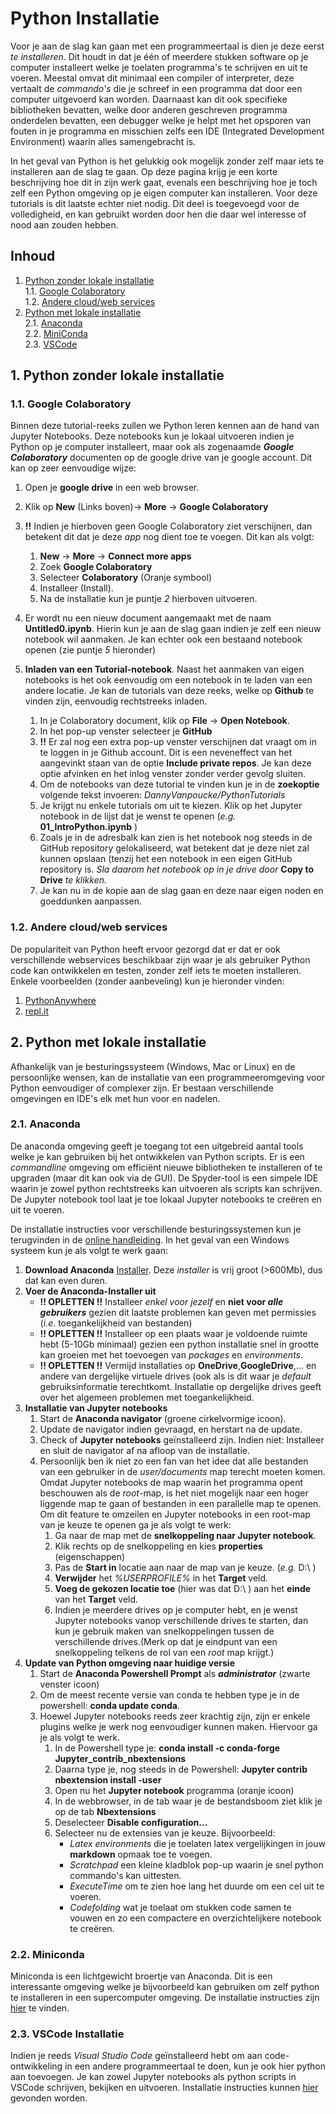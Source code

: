 # Python Installatie
Voor je aan de slag kan gaan met een programmeertaal is dien je deze eerst *te installeren*.
Dit houdt in dat je één of meerdere stukken software op je computer installeert welke je toelaten programma's te schrijven en uit te voeren. Meestal omvat dit minimaal een compiler of interpreter, deze vertaalt de *commando's* die je schreef in een programma dat door een computer uitgevoerd kan worden. Daarnaast kan dit ook specifieke bibliotheken bevatten, welke door anderen geschreven programma onderdelen bevatten, een debugger welke je helpt met het opsporen van fouten in je programma en misschien zelfs een IDE (Integrated Development Environment) waarin alles samengebracht is.

In het geval van Python is het gelukkig ook mogelijk zonder zelf maar iets te installeren aan de slag te gaan. Op deze pagina krijg je een korte beschrijving hoe dit in zijn werk gaat, evenals een beschrijving hoe je toch zelf een Python omgeving op je eigen computer kan installeren. Voor deze tutorials is dit laatste echter niet nodig. Dit deel is toegevoegd voor de volledigheid, en kan gebruikt worden door hen die daar wel interesse of nood aan zouden hebben.

## Inhoud
1. [Python zonder lokale installatie](#noinstall)  
   1.1. [Google Colaboratory](#colab)  
   1.2. [Andere cloud/web services](#webservice)  
2. [Python met lokale installatie](#install)  
   2.1. [Anaconda](#anaconda)  
   2.2. [MiniConda](#miniconda)  
   2.3. [VSCode](#vscode)  
<!-- Links are a bit tricky, local links go through anchors: HTML-A-tags. However, to work the "name" variable should be all non-caps -->
<!-- add 2 blank spaces at the end of a line to get a linebreak or use < br/> or add empty line -->

##  <a name='noinstall'> </a> 1. Python zonder lokale installatie  

###  <a name='colab'> </a> 1.1. Google Colaboratory
Binnen deze tutorial-reeks zullen we Python leren kennen aan de hand van Jupyter Notebooks. Deze notebooks kun je lokaal uitvoeren indien je Python op je computer installeert, maar ook als zogenaamde **_Google Colaboratory_** documenten op de google drive van je google account. Dit kan op zeer eenvoudige wijze: 

1. Open je **google drive** in een web browser.
2. Klik op **New** (Links boven)&rarr; **More** &rarr; **Google Colaboratory**
3. **!!** Indien je hierboven geen Google Colaboratory ziet verschijnen, dan betekent dit dat je deze *app* nog dient toe te voegen. Dit kan als volgt:

   1. **New** &rarr; **More** &rarr; **Connect more apps**
   2. Zoek **Google Colaboratory**
   3. Selecteer **Colaboratory** (Oranje symbool)
   4. Installeer (Install).
   5. Na de installatie kun je puntje *2* hierboven uitvoeren.

4. Er wordt nu een nieuw document aangemaakt met de naam **Untitled0.ipynb**. Hierin kun je aan de slag gaan indien je zelf een nieuw notebook wil aanmaken. Je kan echter ook een bestaand notebook openen (zie puntje *5* hieronder)
5. **Inladen van een Tutorial-notebook**. Naast het aanmaken van eigen notebooks is het ook eenvoudig om een notebook in te laden van een andere locatie. Je kan de tutorials van deze reeks, welke op **Github** te vinden zijn, eenvoudig rechtstreeks inladen.

   1. In je Colaboratory document, klik op **File** &rarr; **Open Notebook**.<br/>
   2. In het pop-up venster selecteer je **GitHub**<br/>
   3. **!!** Er zal nog een extra pop-up venster verschijnen dat vraagt om in te loggen in je Github account. Dit is een neveneffect van het aangevinkt staan van de optie **Include private repos**. Je kan deze optie afvinken en het inlog venster zonder verder gevolg sluiten.
   4. Om de notebooks van deze tutorial te vinden kun je in de **zoekoptie** volgende tekst invoeren: *DannyVanpoucke/PythonTutorials*
   5. Je krijgt nu enkele tutorials om uit te kiezen. Klik op het Jupyter notebook in de lijst dat je wenst te openen (*e.g.* **01_IntroPython.ipynb** )
   6. Zoals je in de adresbalk kan zien is het notebook nog steeds in de GitHub repository gelokaliseerd, wat betekent dat je deze niet zal kunnen opslaan (tenzij het een notebook in een eigen GitHub repository is. *Sla daarom het notebook op in je drive door* **Copy to Drive** *te klikken.*
   7. Je kan nu in de kopie aan de slag gaan en deze naar eigen noden en goeddunken aanpassen.


###  <a name='webservice'> </a> 1.2. Andere cloud/web services
De populariteit van Python heeft ervoor gezorgd dat er dat er ook verschillende webservices beschikbaar zijn waar je als gebruiker Python code kan ontwikkelen en testen, zonder zelf iets te moeten installeren. Enkele voorbeelden (zonder aanbeveling) kun je hieronder vinden:
   1. [PythonAnywhere](https://www.pythonanywhere.com/)
   2. [repl.it](https://replit.com/)


##  <a name='install'> </a> 2. Python met lokale installatie
Afhankelijk van je besturingssysteem (Windows, Mac or Linux) en de persoonlijke wensen, kan de installatie van een programmeeromgeving voor Python eenvoudiger of complexer zijn. Er bestaan verschillende omgevingen en IDE's elk met hun voor en nadelen. 

###  <a name='anaconda'> </a> 2.1. Anaconda
De anaconda omgeving geeft je toegang tot een uitgebreid aantal tools welke je kan gebruiken bij het ontwikkelen van Python scripts. Er is een *commandline* omgeving om efficiënt nieuwe bibliotheken te installeren of te upgraden (maar dit kan ook via de GUI). De Spyder-tool is een simpele IDE waarin je zowel python rechtstreeks kan uitvoeren als scripts kan schrijven. De Jupyter notebook tool laat je toe lokaal Jupyter notebooks te creëren en uit te voeren.

De installatie instructies voor verschillende besturingssystemen kun je terugvinden in de [online handleiding](https://docs.anaconda.com/anaconda/install/index.html). In het geval van een Windows systeem kun je als volgt te werk gaan:

1. **Download Anaconda** [Installer](https://www.anaconda.com/products/distribution). Deze *installer* is vrij groot (>600Mb), dus dat kan even duren.
2. **Voer de Anaconda-Installer uit**
   - **!! OPLETTEN !!** Installeer *enkel voor jezelf* en **niet voor _alle_ _gebruikers_** gezien dit laatste problemen kan geven met permissies (*i.e.* toegankelijkheid van bestanden)
   - **!! OPLETTEN !!** Installeer op een plaats waar je voldoende ruimte hebt (5-10Gb minimaal) gezien een python installatie snel in grootte kan groeien met het toevoegen van *packages* en *environments*.
   - **!! OPLETTEN !!** Vermijd installaties op **OneDrive**,**GoogleDrive**,... en andere van dergelijke virtuele drives (ook als is dit waar je *default* gebruiksinformatie terechtkomt. Installatie op dergelijke drives geeft over het algemeen problemen met toegankelijkheid.
3. **Installatie van Jupyter notebooks**
   1. Start de **Anaconda navigator** (groene cirkelvormige icoon).
   2. Update de navigator indien gevraagd, en herstart na de update.
   3. Check of **Jupyter notebooks** geïnstalleerd zijn. Indien niet: Installeer en sluit de navigator af na afloop van de installatie.
   4. Persoonlijk ben ik niet zo een fan van het idee dat alle bestanden van een gebruiker in de *user/documents* map terecht moeten komen. Omdat Jupyter notebooks de map waarin het programma opent beschouwen als de *root*-map, is het niet mogelijk naar een hoger liggende map te gaan of bestanden in een parallelle map te openen. Om dit feature te omzeilen en Jupyter notebooks in een root-map van je keuze te openen ga je als volgt te werk:
      1.  Ga naar de map met de **snelkoppeling naar Jupyter notebook**.
      2.  Klik rechts op de snelkoppeling en kies **properties** (eigenschappen)
      3. Pas de **Start in** locatie aan naar de map van je keuze. (*e.g.* D:\ )
      4.  **Verwijder** het *%USERPROFILE%* in het **Target** veld.
      5.   **Voeg de gekozen locatie toe** (hier was dat D:\ ) aan het **einde** van het **Target** veld.
      6.  Indien je meerdere drives op je computer hebt, en je wenst Jupyter notebooks vanop verschillende drives te starten, dan kun je gebruik maken van snelkoppelingen tussen de verschillende drives.(Merk op dat je eindpunt van een snelkoppeling telkens de rol	van een *root* map krijgt.)
4. **Update van Python omgeving naar huidige versie**
   1. Start de **Anaconda Powershell Prompt** als **_administrator_** (zwarte venster icoon)
   2. Om de meest recente versie van conda te hebben type je in de powershell: **conda update conda**.
   3. Hoewel Jupyter notebooks reeds zeer krachtig zijn, zijn er enkele plugins welke je werk nog eenvoudiger kunnen maken. Hiervoor ga je als volgt te werk.
      1.   In de Powershell type je: **conda install -c conda-forge Jupyter_contrib_nbextensions**
      2.  Daarna type je, nog steeds in de Powershell: **Jupyter contrib nbextension install -user**
      3. Open nu het **Jupyter notebook** programma (oranje icoon)
      4.  In de webbrowser, in de tab waar je de bestandsboom ziet klik je op de tab **Nbextensions**
      5.   Deselecteer **Disable configuration...**
      6.  Selecteer nu de extensies van je keuze. Bijvoorbeeld:
          - *Latex environments* die je toelaten latex vergelijkingen in jouw **markdown** opmaak toe te voegen.
          - *Scratchpad* een kleine kladblok pop-up waarin je snel python commando's kan uittesten.
          - *ExecuteTime* om te zien hoe lang het duurde om een cel uit te voeren.
          - *Codefolding* wat je toelaat om stukken code samen te vouwen en zo een compactere en overzichtelijkere notebook te creëren.

###  <a name='miniconda'> </a> 2.2. Miniconda
Miniconda is een lichtgewicht broertje van Anaconda. Dit is een interessante omgeving welke je bijvoorbeeld kan gebruiken om zelf python te installeren in een supercomputer omgeving. De installatie instructies zijn [hier](https://docs.conda.io/en/latest/miniconda.html) te vinden.

### <a name='vscode'> </a> 2.3. VSCode Installatie
Indien je reeds *Visual Studio Code* geïnstalleerd hebt om aan code-ontwikkeling in een andere programmeertaal te doen, kun je ook hier python aan toevoegen. Je kan zowel Jupyter notebooks als python scripts in VSCode schrijven, bekijken en uitvoeren. Installatie instructies kunnen [hier](https://code.visualstudio.com/docs/languages/python) gevonden worden.
